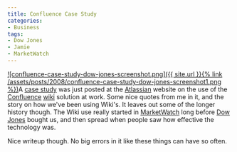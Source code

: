 ```yaml
---
title: Confluence Case Study
categories:
- Business
tags:
- Dow Jones
- Jamie
- MarketWatch
---
```


[![confluence-case-study-dow-jones-screenshot.png]({{ site.url }}{% link /assets/posts/2008/confluence-case-study-dow-jones-screenshot1.png %})](http://www.atlassian.com/software/confluence/casestudies/dowjones.jsp)A [case study](http://www.atlassian.com/software/confluence/casestudies/dowjones.jsp) was just posted at the [Atlassian](http://www.atlassian.com/) website on the use of the [Confluence](http://www.atlassian.com/software/confluence/) [wiki](http://en.wikipedia.org/wiki/Wiki) solution at work. Some nice quotes from me in it, and the story on how we've been using Wiki's. It leaves out some of the longer history though. The Wiki use really started in [MarketWatch](http://www.marketwatch.com/) long before [Dow Jones](http://www.dowjones.com/) bought us, and then spread when people saw how effective the technology was.

Nice writeup though. No big errors in it like these things can have so often.
